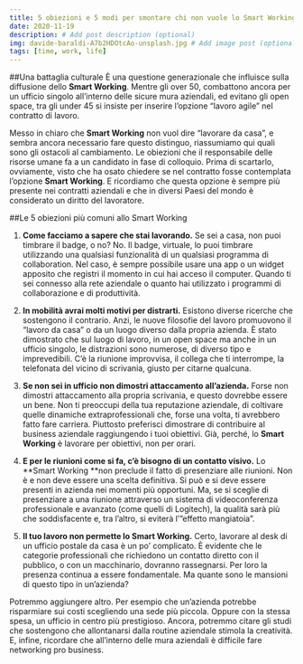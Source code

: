 ```yaml
---
title: 5 obiezioni e 5 modi per smontare chi non vuole lo Smart Working
date: 2020-11-19
description: # Add post description (optional)
img: davide-baraldi-A7b2HDOtcAo-unsplash.jpg # Add image post (optional)
tags: [time, work, life]
---
```



##Una battaglia culturale
È una questione generazionale che influisce sulla diffusione dello **Smart Working**. Mentre gli over 50, combattono ancora per un ufficio singolo all’interno delle sicure mura aziendali, ed evitano gli open space, tra gli under 45 si insiste per inserire l’opzione “lavoro agile” nel contratto di lavoro.

Messo in chiaro che **Smart Working** non vuol dire “lavorare da casa”, e sembra ancora necessario fare questo distinguo, riassumiamo qui quali sono gli ostacoli al cambiamento. Le obiezioni che il responsabile delle risorse umane fa a un candidato in fase di colloquio. Prima di scartarlo, ovviamente, visto che ha osato chiedere se nel contratto fosse contemplata l’opzione **Smart Working**. E ricordiamo che questa opzione è sempre più presente nei contratti aziendali e che in diversi Paesi del mondo è considerato un diritto del lavoratore.

##Le 5 obiezioni più comuni allo Smart Working

1. **Come facciamo a sapere che stai lavorando.**
Se sei a casa, non puoi timbrare il badge, o no? No. Il badge, virtuale, lo puoi timbrare utilizzando una qualsiasi funzionalità di un qualsiasi programma di collaboration. Nel caso, è sempre possibile usare una app o un widget apposito che registri il momento in cui hai acceso il computer. Quando ti sei connesso alla rete aziendale o quanto hai utilizzato i programmi di collaborazione e di produttività.

2. **In mobilità avrai molti motivi per distrarti.**
Esistono diverse ricerche che sostengono il contrario. Anzi, le nuove filosofie del lavoro promuovono il “lavoro da casa” o da un luogo diverso dalla propria azienda. È stato dimostrato che sul luogo di lavoro, in un open space ma anche in un ufficio singolo, le distrazioni sono numerose, di diverso tipo e imprevedibili. C’è la riunione improvvisa, il collega che ti interrompe, la telefonata del vicino di scrivania, giusto per citarne qualcuna.

3. **Se non sei in ufficio non dimostri attaccamento all’azienda.**
Forse non dimostri attaccamento alla propria scrivania, e questo dovrebbe essere un bene. Non ti preoccupi della tua reputazione aziendale, di coltivare quelle dinamiche extraprofessionali che, forse una volta, ti avrebbero fatto fare carriera. Piuttosto preferisci dimostrare di contribuire al business aziendale raggiungendo i tuoi obiettivi. Già, perché, lo **Smart Working** è lavorare per obiettivi, non per orari.

4. **E per le riunioni come si fa, c’è bisogno di un contatto visivo.**
Lo **Smart Working **non preclude il fatto di presenziare alle riunioni. Non è e non deve essere una scelta definitiva. Si può e si deve essere presenti in azienda nei momenti più opportuni. Ma, se si sceglie di presenziare a una riunione attraverso un sistema di videoconferenza professionale e avanzato (come quelli di Logitech), la qualità sarà più che soddisfacente e, tra l’altro, si eviterà l’”effetto mangiatoia”.

5. **Il tuo lavoro non permette lo Smart Working.**
Certo, lavorare al desk di un ufficio postale da casa è un po’ complicato. È evidente che le categorie professionali che richiedono un contatto diretto con il pubblico, o con un macchinario, dovranno rassegnarsi. Per loro la presenza continua a essere fondamentale. Ma quante sono le mansioni di questo tipo in un’azienda?

Potremmo aggiungere altro. Per esempio che un’azienda potrebbe risparmiare sui costi scegliendo una sede più piccola. Oppure con la stessa spesa, un ufficio in centro più prestigioso. Ancora, potremmo citare gli studi che sostengono che allontanarsi dalla routine aziendale stimola la creatività. E, infine, ricordare che all’interno delle mura aziendali è difficile fare networking pro business.